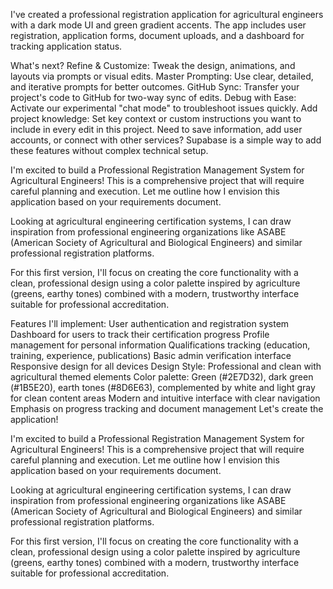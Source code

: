 I've created a professional registration application for agricultural engineers with a dark mode UI and green gradient accents. The app includes user registration, application forms, document uploads, and a dashboard for tracking application status.

What's next?
Refine & Customize: Tweak the design, animations, and layouts via prompts or visual edits.
Master Prompting: Use clear, detailed, and iterative prompts for better outcomes.
GitHub Sync: Transfer your project's code to GitHub for two-way sync of edits.
Debug with Ease: Activate our experimental "chat mode" to troubleshoot issues quickly.
Add project knowledge: Set key context or custom instructions you want to include in every edit in this project.
Need to save information, add user accounts, or connect with other services? Supabase is a simple way to add these features without complex technical setup.

I'm excited to build a Professional Registration Management System for Agricultural Engineers! This is a comprehensive project that will require careful planning and execution. Let me outline how I envision this application based on your requirements document.

Looking at agricultural engineering certification systems, I can draw inspiration from professional engineering organizations like ASABE (American Society of Agricultural and Biological Engineers) and similar professional registration platforms.

For this first version, I'll focus on creating the core functionality with a clean, professional design using a color palette inspired by agriculture (greens, earthy tones) combined with a modern, trustworthy interface suitable for professional accreditation.

Features I'll implement:
User authentication and registration system
Dashboard for users to track their certification progress
Profile management for personal information
Qualifications tracking (education, training, experience, publications)
Basic admin verification interface
Responsive design for all devices
Design Style:
Professional and clean with agricultural themed elements
Color palette: Green (#2E7D32), dark green (#1B5E20), earth tones (#8D6E63), complemented by white and light gray for clean content areas
Modern and intuitive interface with clear navigation
Emphasis on progress tracking and document management
Let's create the application!

I'm excited to build a Professional Registration Management System for Agricultural Engineers! This is a comprehensive project that will require careful planning and execution. Let me outline how I envision this application based on your requirements document.

Looking at agricultural engineering certification systems, I can draw inspiration from professional engineering organizations like ASABE (American Society of Agricultural and Biological Engineers) and similar professional registration platforms.

For this first version, I'll focus on creating the core functionality with a clean, professional design using a color palette inspired by agriculture (greens, earthy tones) combined with a modern, trustworthy interface suitable for professional accreditation.

